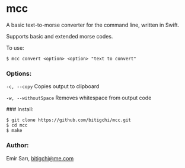 # mcc

A basic text-to-morse converter for the command line, written in Swift.

Supports basic and extended morse codes.

To use:

    $ mcc convert <option> <option> "text to convert"

### Options:
`-c, --copy`            Copies output to clipboard

`-w, --withoutSpace`    Removes whitespace from output code

### Install:

    $ git clone https://github.com/bitigchi/mcc.git
    $ cd mcc
    $ make

### Author:
Emir Sarı, bitigchi@me.com
